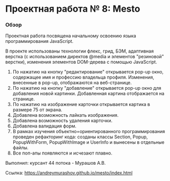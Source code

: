 # Проектная работа № 8: Mesto

### Обзор

Проектная работа посвящена начальному освоению языка программирования JavaScript.


В проекте использованы технологии флекс, грид, БЭМ, адаптивная верстка (с использованием директов @media и элементов "резиновой" верстки), 
изменения элементов DOM-дерева с помощью JavaScript.
1. По нажатию на кнопку "редактирование" открывается pop-up окно, содержащее имя и профессию владельца профиля. Изменения, внесенные в pop-up, 
отображаются на веб-странице.
2. По нажатию на кнопку "добавление" открывается pop-up окно для добавления новой картинки. Добавленная картина отображается на странице.
3. По нажатию на изображение карточки открывается картика в размере 75 от экрана.
4. Добавлена возможность лайкать изображения.
5. Добавлена возможность удаления карточки.
6. Добавлена валидация форм.
7. В рамках изучения объектно=ориентированного программирования проведен рефакторинг кода: созданы классы Section, Popup, PopupWithForm, PopupWithImage и UserInfo и вынесены в отдельные файлы.
8. Все поп-апы появляются и исчезают плавно.




Выполнил: курсант 44 потока - Мурашов А.В.


Ссылка: https://andreymurashov.github.io/mesto/index.html
